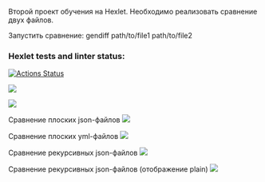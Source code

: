 Второй проект обучения на Hexlet.
Необходимо реализовать сравнение двух файлов.

Запустить сравнение:
gendiff path/to/file1 path/to/file2

### Hexlet tests and linter status:
[![Actions Status](https://github.com/al-ov73/python-project-50/workflows/hexlet-check/badge.svg)](https://github.com/al-ov73/python-project-50/actions)

<a href="https://codeclimate.com/github/al-ov73/python-project-50/maintainability"><img src="https://api.codeclimate.com/v1/badges/fa896847baac9501bc51/maintainability" /></a>

<a href="https://codeclimate.com/github/al-ov73/python-project-50/test_coverage"><img src="https://api.codeclimate.com/v1/badges/fa896847baac9501bc51/test_coverage" /></a>

Сравнение плоских json-файлов
<a href="https://asciinema.org/a/610652" target="_blank"><img src="https://asciinema.org/a/610652.svg" /></a>

Сравнение плоских yml-файлов
<a href="https://asciinema.org/a/611102" target="_blank"><img src="https://asciinema.org/a/611102.svg" /></a>

Сравнение рекурсивных json-файлов
<a href="https://asciinema.org/a/611468" target="_blank"><img src="https://asciinema.org/a/611468.svg" /></a>

Сравнение рекурсивных json-файлов (отображение plain)
<a href="https://asciinema.org/a/611565" target="_blank"><img src="https://asciinema.org/a/611565.svg" /></a>